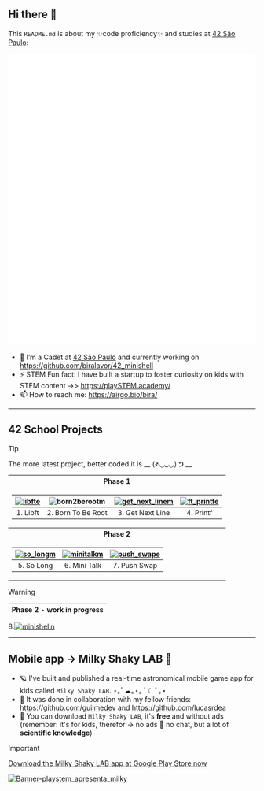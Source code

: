 ## Hi there 👋
This `README.md` is about my ✨code proficiency✨ and studies at [42 São Paulo](https://42sp.org.br/):

[![status](https://raw.githubusercontent.com/biralavor/github-stats-transparent/output/generated/overview.svg)](#)
[![languages](https://raw.githubusercontent.com/biralavor/github-stats-transparent/output/generated/languages.svg)](#)



- 🔭 I’m a Cadet at [42 São Paulo](https://42sp.org.br/) and currently working on https://github.com/biralavor/42_minishell
- ⚡ STEM Fun fact: I have built a startup to foster curiosity on kids with STEM content ->> https://playSTEM.academy/
- 📫 How to reach me: https://airgo.bio/bira/

---
## 42 School Projects
> [!TIP]
> The more latest project, better coded it is 	 __   (҂◡_◡) ᕤ   __

<table>
<tr>
 <th>Phase 1</th>
</tr>

 <tr>
  
 <td>
  
| [![libfte](https://github.com/biralavor/42_libft/assets/80487147/881ed657-9387-4a12-a6fe-7053d8c278f1 "Libft Project")](https://github.com/biralavor/42_libft) | ![born2berootm](https://github.com/biralavor/biralavor/assets/80487147/6d9e75d5-eb59-415a-bcf6-0153d2f2b2bd "Born To Be Root Project - with Bonus") | [![get_next_linem](https://github.com/biralavor/42_getnextline/assets/80487147/6c9b2552-7395-4717-b16a-14e9cec5a085 "Get Next Line Project - with Bonus")](https://github.com/biralavor/42_getnextline/tree/main) | [![ft_printfe](https://github.com/biralavor/42_printf/assets/80487147/5bd49a5f-ed85-4c86-bf8a-5031433299a3 "Ft_printf Project")](https://github.com/biralavor/42_printf) |
| :-: | :-: | :-: | :-: |
| 1. Libft | 2. Born To Be Root | 3. Get Next Line | 4. Printf |

</tr></td>
 <tr>
  
 <tr>
 <th>Phase 2</th>
</tr>

 <td>

| [![so_longm](https://github.com/biralavor/42_solong/assets/80487147/f760aaf0-3431-4fe8-81a2-09aa87535608 "So_long Project - with Bonus")](https://github.com/biralavor/42_solong) | [![minitalkm](https://github.com/biralavor/42_minitalk/assets/80487147/dd3eea53-d070-48b9-965c-682881ef7ff6 "Mini Talk Project - with Bonus")](https://github.com/biralavor/42_minitalk) | [![push_swape](https://github.com/biralavor/42_pushswap/assets/80487147/90c54513-52ea-419c-8db1-e9c315cbad69 "Push Swap")](https://github.com/biralavor/42_pushswap) |
| :-: | :-: | :-: |
| 5. So Long | 6. Mini Talk | 7. Push Swap |

 </td></tr> </table>


> [!WARNING]
> | Phase 2 - work in progress |
> | - |
> 8.[![minishelln](https://github.com/biralavor/42_minishell/assets/80487147/9718ee86-fbb4-4625-b6cf-56176eb9d1a0 "Mini Shell")](https://github.com/biralavor/42_minishell)

---

## Mobile app -> Milky Shaky LAB 💫
- 🪐 I've built and published a real-time astronomical mobile game app for kids called `Milky Shaky LAB`. ⋆｡ﾟ☁︎｡⋆｡ ﾟ☾ ﾟ｡⋆
- 👯 It was done in collaboration with my fellow friends: https://github.com/guilmedev and https://github.com/lucasrdea
- 📲 You can download `Milky Shaky LAB`, it's **free** and without ads (remember: it's for kids, therefor -> no ads 🚫 no chat, but a lot of **scientific knowledge**)

> [!IMPORTANT]
> [Download the Milky Shaky LAB app at Google Play Store now](https://play.google.com/store/apps/details?id=com.playSTEMAcademy.MilkyShakyLAB)

[![Banner-playstem_apresenta_milky](https://github.com/biralavor/biralavor/assets/80487147/442aba5b-fee5-4999-9978-936856a7748c "Download the app now: Milky Shaky LAB")](https://play.google.com/store/apps/details?id=com.playSTEMAcademy.MilkyShakyLAB)


<!--
- 🌱 I’m currently learning ...
- 👯 I’m looking to collaborate on ...
- 🤔 I’m looking for help with ...
- 💬 Ask me about ...
- 😄 Pronouns: ...
 ...
-->
